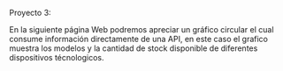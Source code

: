 Proyecto 3:

En la siguiente página Web podremos apreciar un gráfico circular el cual consume información directamente de una API, en este caso el grafico muestra los modelos y la cantidad de stock disponible  de diferentes dispositivos técnologicos.

